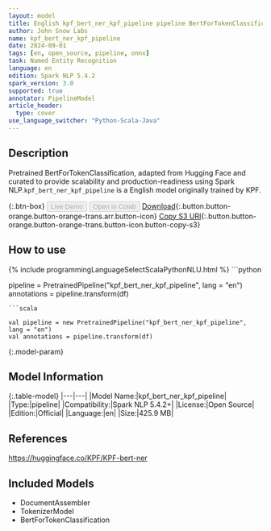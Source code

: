 ```yaml
---
layout: model
title: English kpf_bert_ner_kpf_pipeline pipeline BertForTokenClassification from KPF
author: John Snow Labs
name: kpf_bert_ner_kpf_pipeline
date: 2024-09-01
tags: [en, open_source, pipeline, onnx]
task: Named Entity Recognition
language: en
edition: Spark NLP 5.4.2
spark_version: 3.0
supported: true
annotator: PipelineModel
article_header:
  type: cover
use_language_switcher: "Python-Scala-Java"
---
```


## Description

Pretrained BertForTokenClassification, adapted from Hugging Face and curated to provide scalability and production-readiness using Spark NLP.`kpf_bert_ner_kpf_pipeline` is a English model originally trained by KPF.

{:.btn-box}
<button class="button button-orange" disabled>Live Demo</button>
<button class="button button-orange" disabled>Open in Colab</button>
[Download](https://s3.amazonaws.com/auxdata.johnsnowlabs.com/public/models/kpf_bert_ner_kpf_pipeline_en_5.4.2_3.0_1725163463106.zip){:.button.button-orange.button-orange-trans.arr.button-icon}
[Copy S3 URI](s3://auxdata.johnsnowlabs.com/public/models/kpf_bert_ner_kpf_pipeline_en_5.4.2_3.0_1725163463106.zip){:.button.button-orange.button-orange-trans.button-icon.button-copy-s3}

## How to use



<div class="tabs-box" markdown="1">
{% include programmingLanguageSelectScalaPythonNLU.html %}
```python

pipeline = PretrainedPipeline("kpf_bert_ner_kpf_pipeline", lang = "en")
annotations =  pipeline.transform(df)   

```
```scala

val pipeline = new PretrainedPipeline("kpf_bert_ner_kpf_pipeline", lang = "en")
val annotations = pipeline.transform(df)

```
</div>

{:.model-param}
## Model Information

{:.table-model}
|---|---|
|Model Name:|kpf_bert_ner_kpf_pipeline|
|Type:|pipeline|
|Compatibility:|Spark NLP 5.4.2+|
|License:|Open Source|
|Edition:|Official|
|Language:|en|
|Size:|425.9 MB|

## References

https://huggingface.co/KPF/KPF-bert-ner

## Included Models

- DocumentAssembler
- TokenizerModel
- BertForTokenClassification